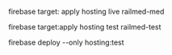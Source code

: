 firebase target: apply hosting live railmed-med

firebase target:apply hosting test railmed-test

firebase deploy --only hosting:test